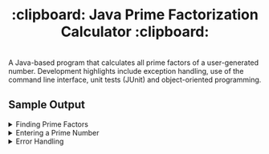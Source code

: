 <div align="center">
  <h1>:clipboard: Java Prime Factorization Calculator :clipboard:</h1>
</div>
<br>
A Java-based program that calculates all prime factors of a user-generated number. Development highlights include exception handling, use of the command line interface, unit tests (JUnit) and object-oriented programming.

## Sample Output

<details>
  <summary>Finding Prime Factors</summary>
    <br>
    <p>(1) Get prime factors</p>
    <p>(2) Exit</p>
    <p>Choose an option >> <strong>1</strong></p>
    <p>Please enter an integer >> <strong>231</strong></p>
    <p>3, 7, 11</p>
    <br>
    <p>(1) Get prime factors</p>
    <p>(2) Exit</p>
    <p>Choose an option >> <strong>2</strong></p>
    <br>
    <p>Goodbye!</p>
</details>

<details>
  <summary>Entering a Prime Number</summary>
    <br>
    <p>(1) Get prime factors</p>
    <p>(2) Exit</p>
    <p>Choose an option >> <strong>1</strong></p>
    <p>Please enter an integer >> <strong>17</strong></p>
    <p>17 is a prime number</p>
    <br>
    <p>(1) Get prime factors</p>
    <p>(2) Exit</p>
    <p>Choose an option >> <strong>2</strong></p>
    <br>
    <p>Goodbye!</p>
</details>

<details>
  <summary>Error Handling</summary>
    <br>
    <p>(1) Get prime factors</p>
    <p>(2) Exit</p>
    <p>Choose an option >> <strong>abc/|&</strong></p>
    <p>Error: Please enter a valid choice.</p>
    <br>
    <br>
    <p>(1) Get prime factors</p>
    <p>(2) Exit</p>
    <p>Choose an option >> <strong>1</strong></p>
    <p>Please enter an integer >> <strong>efg123</strong></p>
    <p>Error: Please enter a valid whole number.</p>
</details>
